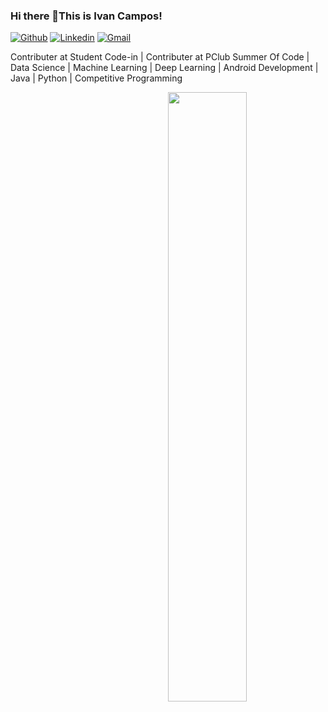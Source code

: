 ### Hi there 👋This is Ivan Campos!
[![Github](https://img.shields.io/badge/-Github-000?style=flat&logo=Github&logoColor=white)](https://github.com/IvanCampos11)
[![Linkedin](https://img.shields.io/badge/-LinkedIn-blue?style=flat&logo=Linkedin&logoColor=white)](https://www.linkedin.com/in/ivan-a-campos/)
[![Gmail](https://img.shields.io/badge/-Gmail-c14438?style=flat&logo=Gmail&logoColor=white)](mailto:ivan.4.campos@gmail.com)

Contributer at Student Code-in | Contributer at PClub Summer Of Code | Data Science | Machine Learning | Deep Learning | Android Development | Java | Python | Competitive Programming

<img width="50%" align="right" src="https://github-readme-stats.vercel.app/api?username=ivancampos11&show_icons=true&hide_border=true" />

